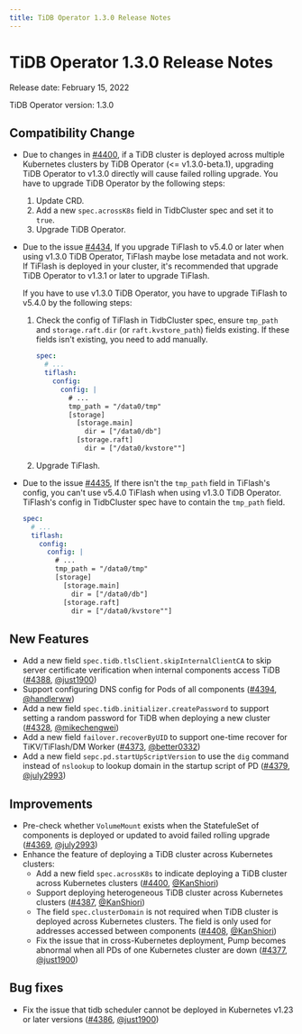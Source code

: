 ```yaml
---
title: TiDB Operator 1.3.0 Release Notes
---
```


# TiDB Operator 1.3.0 Release Notes

Release date: February 15, 2022

TiDB Operator version: 1.3.0

## Compatibility Change

- Due to changes in [#4400](https://github.com/pingcap/tidb-operator/pull/4400), if a TiDB cluster is deployed across multiple Kubernetes clusters by TiDB Operator (<= v1.3.0-beta.1), upgrading TiDB Operator to v1.3.0 directly will cause failed rolling upgrade. You have to upgrade TiDB Operator by the following steps:
    1. Update CRD.
    2. Add a new `spec.acrossK8s` field in TidbCluster spec and set it to `true`.
    3. Upgrade TiDB Operator.

- Due to the issue [#4434](https://github.com/pingcap/tidb-operator/pull/4434), If you upgrade TiFlash to v5.4.0 or later when using v1.3.0 TiDB Operator, TiFlash maybe lose metadata and not work. If TiFlash is deployed in your cluster, it's recommended that upgrade TiDB Operator to v1.3.1 or later to upgrade TiFlash.

    If you have to use v1.3.0 TiDB Operator, you have to upgrade TiFlash to v5.4.0 by the following steps:

    1. Check the config of TiFlash in TidbCluster spec, ensure `tmp_path` and `storage.raft.dir` (or `raft.kvstore_path`) fields existing. If these fields isn't existing, you need to add manually.
   
        ```yaml
        spec:
          # ...
          tiflash:
            config:
              config: |
                # ...
                tmp_path = "/data0/tmp"
                [storage]
                  [storage.main]
                    dir = ["/data0/db"]
                  [storage.raft]
                    dir = ["/data0/kvstore""]
        ```
    
    2. Upgrade TiFlash.

- Due to the issue [#4435](https://github.com/pingcap/tidb-operator/pull/4435), If there isn't the `tmp_path` field in TiFlash's config, you can't use v5.4.0 TiFlash when using v1.3.0 TiDB Operator. TiFlash's config in TidbCluster spec have to contain the `tmp_path` field.

    ```yaml
    spec:
      # ...
      tiflash:
        config:
          config: |
            # ...
            tmp_path = "/data0/tmp"
            [storage]
              [storage.main]
                dir = ["/data0/db"]
              [storage.raft]
                dir = ["/data0/kvstore""]
    ```

## New Features

- Add a new field `spec.tidb.tlsClient.skipInternalClientCA` to skip server certificate verification when internal components access TiDB ([#4388](https://github.com/pingcap/tidb-operator/pull/4388), [@just1900](https://github.com/just1900))
- Support configuring DNS config for Pods of all components ([#4394](https://github.com/pingcap/tidb-operator/pull/4394), [@handlerww](https://github.com/handlerww))
- Add a new field `spec.tidb.initializer.createPassword` to support setting a random password for TiDB when deploying a new cluster ([#4328](https://github.com/pingcap/tidb-operator/pull/4328), [@mikechengwei](https://github.com/mikechengwei))
- Add a new field `failover.recoverByUID` to support one-time recover for TiKV/TiFlash/DM Worker ([#4373](https://github.com/pingcap/tidb-operator/pull/4373), [@better0332](https://github.com/better0332))
- Add a new field `sepc.pd.startUpScriptVersion` to use the `dig` command instead of `nslookup` to lookup domain in the startup script of PD ([#4379](https://github.com/pingcap/tidb-operator/pull/4379), [@july2993](https://github.com/july2993))

## Improvements

- Pre-check whether `VolumeMount` exists when the StatefuleSet of components is deployed or updated to avoid failed rolling upgrade ([#4369](https://github.com/pingcap/tidb-operator/pull/4369), [@july2993](https://github.com/july2993))
- Enhance the feature of deploying a TiDB cluster across Kubernetes clusters:
    - Add a new field `spec.acrossK8s` to indicate deploying a TiDB cluster across Kubernetes clusters ([#4400](https://github.com/pingcap/tidb-operator/pull/4400), [@KanShiori](https://github.com/KanShiori))
    - Support deploying heterogeneous TiDB cluster across Kubernetes clusters ([#4387](https://github.com/pingcap/tidb-operator/pull/4387), [@KanShiori](https://github.com/KanShiori))
    - The field `spec.clusterDomain` is not required when TiDB cluster is deployed across Kubernetes clusters. The field is only used for addresses accessed between components ([#4408](https://github.com/pingcap/tidb-operator/pull/4408), [@KanShiori](https://github.com/KanShiori))
    - Fix the issue that in cross-Kubernetes deployment, Pump becomes abnormal when all PDs of one Kubernetes cluster are down ([#4377](https://github.com/pingcap/tidb-operator/pull/4377), [@just1900](https://github.com/just1900))

## Bug fixes

- Fix the issue that tidb scheduler cannot be deployed in Kubernetes v1.23 or later versions ([#4386](https://github.com/pingcap/tidb-operator/pull/4386), [@just1900](https://github.com/just1900))
